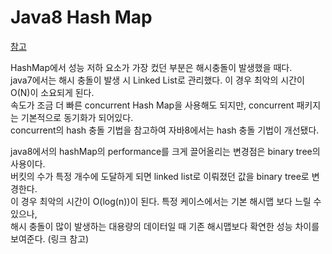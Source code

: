 # Java8 Hash Map

[참고](https://www.nagarro.com/en/blog/post/24/performance-improvement-for-hashmap-in-java-8)

HashMap에서 성능 저하 요소가 가장 컸던 부분은 해시충돌이 발생했을 때다. <br/>
java7에서는 해시 충돌이 발생 시 Linked List로 관리했다. 이 경우 최악의 시간이 O(N)이 소요되게 된다. <br/>
속도가 조금 더 빠른 concurrent Hash Map을 사용해도 되지만, concurrent 패키지는 기본적으로 동기화가 되어있다. <br/>
concurrent의 hash 충돌 기법을 참고하여 자바8에서는 hash 충돌 기법이 개선됐다.

java8에서의 hashMap의 performance를 크게 끌어올리는 변경점은 binary tree의 사용이다. <br/>
버킷의 수가 특정 개수에 도달하게 되면 linked list로 이뤄졌던 값을 binary tree로 변경한다.<br/>
이 경우 최악의 시간이 O(log(n))이 된다. 특정 케이스에서는 기본 해시맵 보다 느릴 수 있으나, <br/>
해시 충돌이 많이 발생하는 대용량의 데이터일 때 기존 해시맵보다 확연한 성능 차이를 보여준다. (링크 참고)

